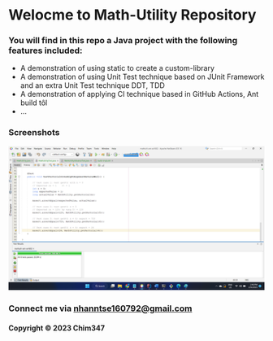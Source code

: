 # Welocme to Math-Utility Repository

### You will find in this repo a Java project with the following features included:

* A demonstration of using static to create a custom-library
* A demonstration of using Unit Test technique based on JUnit Framework and 
an extra Unit Test technique DDT, TDD
* A demonstration of applying CI technique based in GitHub Actions, Ant build tôl
* ...


### Screenshots
![Source cide with JUnit](https://github.com/Chim347/mathuitl-ant-se1602/blob/main/screenshots/source_code_with_junit.png)
  
### Connect me via nhanntse160792@gmail.com
#### Copyright &#169; 2023 Chim347


